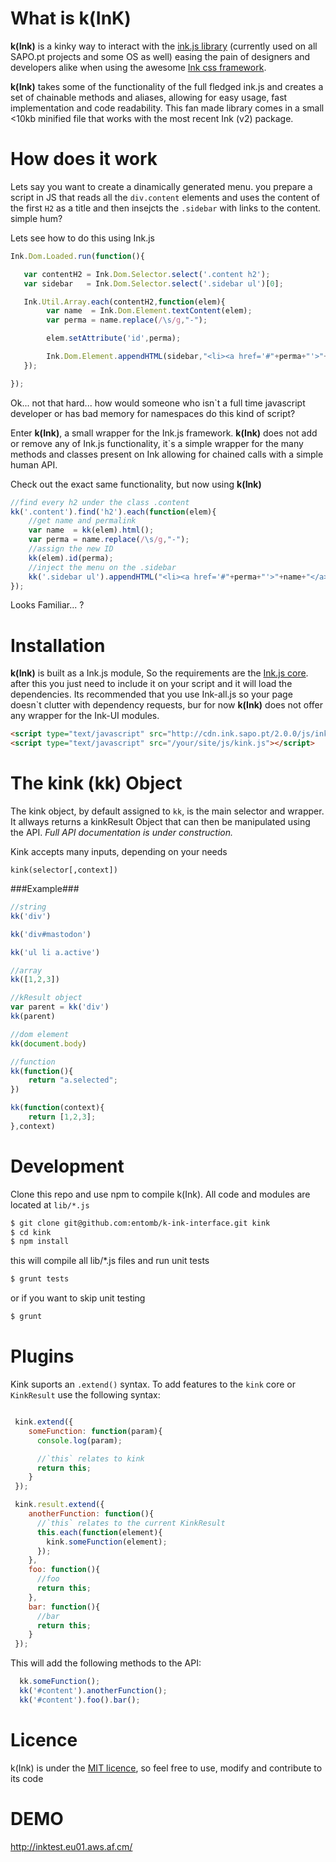 What is k(InK)
==============

__k(Ink)__ is a kinky way to interact with the [ink.js library](https://github.com/sapo/ink.js) (currently used on all SAPO.pt projects and some OS as well) easing the pain of designers and developers alike when using the awesome [Ink css framework](http://ink.sapo.pt/).

__k(Ink)__ takes some of the functionality of the full fledged ink.js and creates a set of chainable methods and aliases, allowing for easy usage, fast implementation and code readability. This fan made library comes in a small <10kb minified file that works with the most recent Ink (v2) package.

How does it work
================

Lets say you want to create a dinamically generated menu. you prepare a script in JS that reads all the `div.content` elements and uses the content of the first `H2` as a title and then insejcts the `.sidebar` with links to the content. simple hum?

Lets see how to do this using Ink.js

```js
Ink.Dom.Loaded.run(function(){

   var contentH2 = Ink.Dom.Selector.select('.content h2');
   var sidebar   = Ink.Dom.Selector.select('.sidebar ul')[0];

   Ink.Util.Array.each(contentH2,function(elem){
        var name  = Ink.Dom.Element.textContent(elem);
        var perma = name.replace(/\s/g,"-");

        elem.setAttribute('id',perma);

        Ink.Dom.Element.appendHTML(sidebar,"<li><a href='#"+perma+"'>"+name+"</a></li>");
   });

});
```

Ok... not that hard... how would someone who isn`t a full time javascript developer or has bad memory for namespaces do this kind of script?

Enter __k(Ink)__, a small wrapper for the Ink.js framework.
__k(Ink)__ does not add or remove any of Ink.js functionality, it`s a simple wrapper for the many methods and classes present on Ink allowing for chained calls with a simple human API.

Check out the exact same functionality, but now using __k(Ink)__
```js
//find every h2 under the class .content
kk('.content').find('h2').each(function(elem){
    //get name and permalink
    var name  = kk(elem).html();
    var perma = name.replace(/\s/g,"-");
    //assign the new ID
    kk(elem).id(perma);
    //inject the menu on the .sidebar
    kk('.sidebar ul').appendHTML("<li><a href='#"+perma+"'>"+name+"</a></li>");
});
```

Looks Familiar... ?


Installation
============

__k(Ink)__ is built as a Ink.js module, So the requirements are the [Ink.js core](http://ink.sapo.pt/js/core).
after this you just need to include it on your script and it will load the dependencies.
Its recommended that you use Ink-all.js so your page doesn`t clutter with dependency requests,
bur for now __k(Ink)__ does not offer any wrapper for the Ink-UI modules.

```html
<script type="text/javascript" src="http://cdn.ink.sapo.pt/2.0.0/js/ink.min.js"></script>
<script type="text/javascript" src="/your/site/js/kink.js"></script>
```


The kink (kk) Object
====================


The kink object, by default assigned to `kk`, is the main selector and wrapper.
It allways returns a kinkResult Object that can then be manipulated using the API.
_Full API documentation is under construction._


Kink accepts many inputs, depending on your needs

`kink(selector[,context])`

###Example###
```js
//string
kk('div')

kk('div#mastodon')

kk('ul li a.active')

//array
kk([1,2,3])

//kResult object
var parent = kk('div')
kk(parent)

//dom element
kk(document.body)

//function
kk(function(){
    return "a.selected";
})

kk(function(context){
    return [1,2,3];
},context)
```

Development
===========

Clone this repo and use npm to compile k(Ink). All code and modules are located at `lib/*.js`

```sh
$ git clone git@github.com:entomb/k-ink-interface.git kink
$ cd kink
$ npm install
```

this will compile all lib/*.js files and run unit tests
```sh
$ grunt tests
```

or if you want to skip unit testing

```sh
$ grunt
```


Plugins
===========
Kink suports an `.extend()` syntax. To add features to the `kink` core or `KinkResult` use the following syntax:

```js

 kink.extend({
    someFunction: function(param){
      console.log(param);

      //`this` relates to kink
      return this;
    }
 });

 kink.result.extend({
    anotherFunction: function(){
      //`this` relates to the current KinkResult
      this.each(function(element){
        kink.someFunction(element);
      });
    },
    foo: function(){
      //foo
      return this;
    },
    bar: function(){
      //bar
      return this;
    }
 });

```
This will add the following methods to the API:

```js
  kk.someFunction();
  kk('#content').anotherFunction();
  kk('#content').foo().bar();
```



Licence
=======
k(Ink) is under the [MIT licence](http://opensource.org/licenses/MIT), so feel free to use, modify and contribute to its code



DEMO
====
http://inktest.eu01.aws.af.cm/
